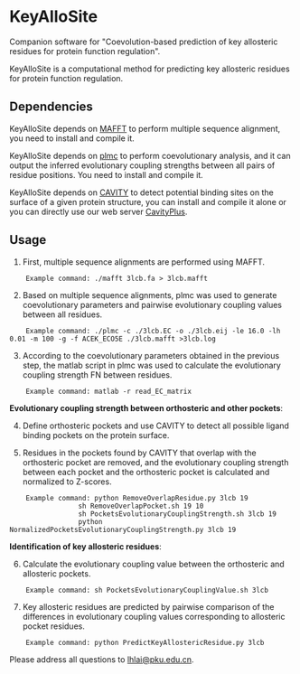 # KeyAlloSite
Companion software for "Coevolution-based prediction of key allosteric residues for protein function regulation".

KeyAlloSite is a computational method for predicting key allosteric residues for protein function regulation.

## Dependencies
KeyAlloSite depends on [MAFFT](https://mafft.cbrc.jp/alignment/software/) to perform multiple sequence alignment, you need to install and compile it.

KeyAlloSite depends on [plmc](https://github.com/debbiemarkslab/plmc) to perform coevolutionary analysis, and it can output the inferred evolutionary coupling strengths between all pairs of residue positions. You need to install and compile it.

KeyAlloSite depends on [CAVITY](http://mdl.ipc.pku.edu.cn/mdlweb/register.php?id=14) to detect potential binding sites on the surface of a given protein structure, you can install and compile it alone or you can directly use our web server [CavityPlus](http://www.pkumdl.cn/cavityplus).

## Usage

1. First, multiple sequence alignments are performed using MAFFT.
```
    Example command: ./mafft 3lcb.fa > 3lcb.mafft

```
2. Based on multiple sequence alignments, plmc was used to generate coevolutionary parameters and pairwise evolutionary coupling values between all residues.
```
    Example command: ./plmc -c ./3lcb.EC -o ./3lcb.eij -le 16.0 -lh 0.01 -m 100 -g -f ACEK_ECO5E ./3lcb.mafft >3lcb.log

```

3. According to the coevolutionary parameters obtained in the previous step, the matlab script in plmc was used to calculate the evolutionary coupling strength FN between residues.
```
    Example command: matlab -r read_EC_matrix

```

   **Evolutionary coupling strength between orthosteric and other pockets**:

4. Define orthosteric pockets and use CAVITY to detect all possible ligand binding pockets on the protein surface.

5. Residues in the pockets found by CAVITY that overlap with the orthosteric pocket are removed, and the evolutionary coupling strength between each pocket and the orthosteric pocket is calculated and normalized to Z-scores.
```
    Example command: python RemoveOverlapResidue.py 3lcb 19
                 sh RemoveOverlapPocket.sh 19 10
                 sh PocketsEvolutionaryCouplingStrength.sh 3lcb 19
                 python NormalizedPocketsEvolutionaryCouplingStrength.py 3lcb 19

```

   **Identification of key allosteric residues**:

6. Calculate the evolutionary coupling value between the orthosteric and allosteric pockets.
```
    Example command: sh PocketsEvolutionaryCouplingValue.sh 3lcb

```

7. Key allosteric residues are predicted by pairwise comparison of the differences in evolutionary coupling values corresponding to allosteric pocket residues.
```
    Example command: python PredictKeyAllostericResidue.py 3lcb

```

Please address all questions to lhlai@pku.edu.cn. 
